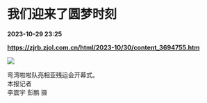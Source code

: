 # 我们迎来了圆梦时刻

**2023-10-29 23:25**

**https://zjrb.zjol.com.cn/html/2023-10/30/content_3694755.htm**

![](https://zjrb.zjol.com.cn/images/2023-10/30/zjrb2023103000005v01b006.jpg)

弯湾啦啦队亮相亚残运会开幕式。  
本报记者  
李震宇 彭鹏 摄